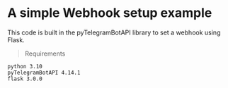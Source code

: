 # A simple Webhook setup example
This code is built in the pyTelegramBotAPI library to set a webhook using Flask.

> Requirements
```
python 3.10
pyTelegramBotAPI 4.14.1
flask 3.0.0
```
